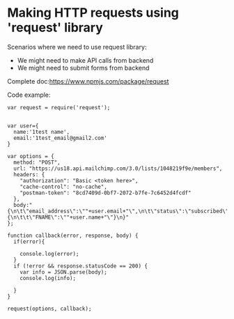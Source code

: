 # Making HTTP requests using 'request' library

Scenarios where we need to use request library:  
- We might need to make API calls from backend  
- We might need to submit forms from backend

Complete doc:https://www.npmjs.com/package/request

Code example:  
```
var request = require('request');
 

var user={
  name:'1test name',
  email:'1test_email@gmail2.com'
}

var options = {
  method: "POST",
  url: "https://us18.api.mailchimp.com/3.0/lists/1048219f9e/members",
  headers: {
    "authorization": "Basic <token here>",
    "cache-control": "no-cache",
    "postman-token": "8cd7409d-0bf7-2072-b7fe-7c6452d4fcdf"
  },
  body:"{\n\t\"email_address\":\""+user.email+"\",\n\t\"status\":\"subscribed\",\n\t\"merge_fields\":{\n\t\t\"FNAME\":\""+user.name+"\"}\n}"
};
 
function callback(error, response, body) {
  if(error){

    console.log(error);
  }
  if (!error && response.statusCode == 200) {
    var info = JSON.parse(body);
    console.log(info);

  }
}
 
request(options, callback);

```
